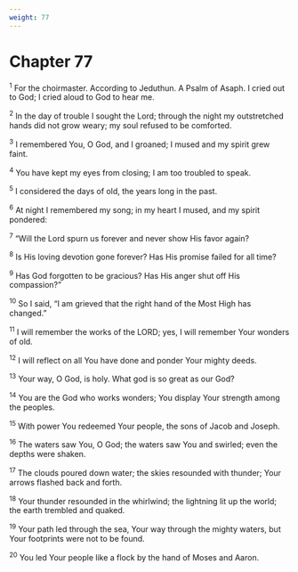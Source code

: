 ```yaml
---
weight: 77
---
```


# Chapter 77

<sup>1</sup> For the choirmaster. According to Jeduthun. A Psalm of Asaph. I cried out to God; I cried aloud to God to hear me. 

<sup>2</sup> In the day of trouble I sought the Lord; through the night my outstretched hands did not grow weary; my soul refused to be comforted. 

<sup>3</sup> I remembered You, O God, and I groaned; I mused and my spirit grew faint. 

<sup>4</sup> You have kept my eyes from closing; I am too troubled to speak. 

<sup>5</sup> I considered the days of old, the years long in the past. 

<sup>6</sup> At night I remembered my song; in my heart I mused, and my spirit pondered: 

<sup>7</sup> “Will the Lord spurn us forever and never show His favor again? 

<sup>8</sup> Is His loving devotion gone forever? Has His promise failed for all time? 

<sup>9</sup> Has God forgotten to be gracious? Has His anger shut off His compassion?” 

<sup>10</sup> So I said, “I am grieved that the right hand of the Most High has changed.” 

<sup>11</sup> I will remember the works of the LORD; yes, I will remember Your wonders of old. 

<sup>12</sup> I will reflect on all You have done and ponder Your mighty deeds. 

<sup>13</sup> Your way, O God, is holy. What god is so great as our God? 

<sup>14</sup> You are the God who works wonders; You display Your strength among the peoples. 

<sup>15</sup> With power You redeemed Your people, the sons of Jacob and Joseph. 

<sup>16</sup> The waters saw You, O God; the waters saw You and swirled; even the depths were shaken. 

<sup>17</sup> The clouds poured down water; the skies resounded with thunder; Your arrows flashed back and forth. 

<sup>18</sup> Your thunder resounded in the whirlwind; the lightning lit up the world; the earth trembled and quaked. 

<sup>19</sup> Your path led through the sea, Your way through the mighty waters, but Your footprints were not to be found. 

<sup>20</sup> You led Your people like a flock by the hand of Moses and Aaron. 


